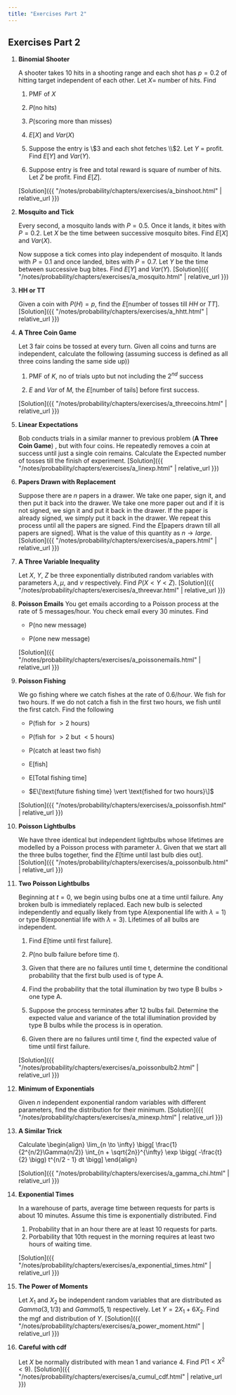 ```yaml
---
title: "Exercises Part 2"
---
```


## Exercises Part 2

1.  **Binomial Shooter**

    A shooter takes 10 hits in a shooting range and each shot has $p=0.2$ of hitting target independent of each other. Let $X =$ number of hits. Find

    1.  PMF of $X$

    2.  $P(\text{no hits})$

    3.  $P(\text{scoring more than misses})$

    4.  $E[X]$ and $Var(X)$

    5.  Suppose the entry is \\$3 and each shot fetches \\$2. Let $Y$ = profit. Find $E[Y]$ and $Var(Y)$.

    6.  Suppose entry is free and total reward is square of number of hits. Let $Z$ be profit. Find $E[Z]$.

    [Solution]({{ "/notes/probability/chapters/exercises/a_binshoot.html" | relative_url }})

1.  **Mosquito and Tick**

    Every second, a mosquito lands with $P = 0.5$. Once it lands, it bites with $P=0.2$. Let $X$ be the time between successive mosquito bites. Find $E[X]$ and $Var(X)$.

    Now suppose a tick comes into play independent of mosquito. It lands with $P=0.1$ and once landed, bites with $P=0.7$. Let $Y$ be the time between successive bug bites. Find $E[Y]$ and $Var(Y)$. [Solution]({{ "/notes/probability/chapters/exercises/a_mosquito.html" | relative_url }})

1.  **HH or TT**

    Given a coin with $P(H) = p$, find the $E$\[number of tosses till $HH$ or $TT$\]. [Solution]({{ "/notes/probability/chapters/exercises/a_hhtt.html" | relative_url }})

1.  **A Three Coin Game**

    Let $3$ fair coins be tossed at every turn. Given all coins and turns are independent, calculate the following (assuming success is defined as all three coins landing the same side up))

    1.  PMF of $K$, no of trials upto but not including the $2^{nd}$ success

    2.  $E$ and $Var$ of $M$, the $E[$number of tails$]$ before first success.

    [Solution]({{ "/notes/probability/chapters/exercises/a_threecoins.html" | relative_url }})

1.  **Linear Expectations**

    Bob conducts trials in a similar manner to previous problem (**A Three Coin Game**) , but with four coins. He repeatedly removes a coin at success until just a single coin remains. Calculate the Expected number of tosses till the finish of experiment. [Solution]({{ "/notes/probability/chapters/exercises/a_linexp.html" | relative_url }})

1.  **Papers Drawn with Replacement**

    Suppose there are $n$ papers in a drawer. We take one paper, sign it, and then put it back into the drawer. We take one more paper out and if it is not signed, we sign it and put it back in the drawer. If the paper is already signed, we simply put it back in the drawer. We repeat this process until all the papers are signed. Find the $E[$papers drawn till all papers are signed$]$. What is the value of this quantity as $n \to large$. [Solution]({{ "/notes/probability/chapters/exercises/a_papers.html" | relative_url }})

1.  **A Three Variable Inequality**

    Let $X$, $Y$, $Z$ be three exponentially distributed random variables with parameters $\lambda, \mu,$ and $\nu$ respectively. Find $P(X < Y < Z)$. [Solution]({{ "/notes/probability/chapters/exercises/a_threevar.html" | relative_url }})

1.  **Poisson Emails**
    You get emails according to a Poisson process at the rate of 5 messages/hour. You check email every 30 minutes. Find

    -   P(no new message)

    -   P(one new message)

    [Solution]({{ "/notes/probability/chapters/exercises/a_poissonemails.html" | relative_url }})

1.  **Poisson Fishing**

    We go fishing where we catch fishes at the rate of $0.6/hour$. We fish for two hours. If we do not catch a fish in the first two hours, we fish until the first catch. Find the following

    -   P(fish for $> 2$ hours)

    -   P(fish for $> 2$ but $< 5$ hours)

    -   P(catch at least two fish)

    -   E\[fish\]

    -   E\[Total fishing time\]

    -   $E\[\text{future fishing time} \vert \text{fished for two hours}\]$

    [Solution]({{ "/notes/probability/chapters/exercises/a_poissonfish.html" | relative_url }})

1.  **Poisson Lightbulbs**

    We have three identical but independent lightbulbs whose lifetimes are modelled by a Poisson process with parameter $\lambda$. Given that we start all the three bulbs together, find the $E[\text{time until last bulb dies out}]$. [Solution]({{ "/notes/probability/chapters/exercises/a_poissonbulb.html" | relative_url }})

1.  **Two Poisson Lightbulbs**

    Beginning at $t=0$, we begin using bulbs one at a time until failure. Any broken bulb is immediately replaced. Each new bulb is selected independently and equally likely from type A(exponential life with $\lambda = 1$) or type B(exponential life with $\lambda = 3$). Lifetimes of all bulbs are independent.

    1.  Find $E[$time until first failure$]$.

    2.  $P($no bulb failure before time $t)$.

    3.  Given that there are no failures until time t, determine the conditional probability that the first bulb used is of type A.

    4.  Find the probability that the total illumination by two type B bulbs $>$ one type A.

    5.  Suppose the process terminates after 12 bulbs fail. Determine the expected value and variance of the total illumination provided by type B bulbs while the process is in operation.

    6.  Given there are no failures until time $t$, find the expected value of time until first failure.

    [Solution]({{ "/notes/probability/chapters/exercises/a_poissonbulb2.html" | relative_url }})

1.  **Minimum of Exponentials**

    Given $n$ independent exponential random variables with different parameters, find the distribution for their minimum. [Solution]({{ "/notes/probability/chapters/exercises/a_minexp.html" | relative_url }})

1.  **A Similar Trick**

    Calculate
    \begin{align}
             \lim_{n \to \infty} \bigg[ \frac{1}{2^{n/2}\Gamma(n/2)} \int_{n + \sqrt{2n}}^{\infty} \exp \bigg( -\frac{t}{2} \bigg) t^{n/2 - 1} dt \bigg]
        \end{align}

    [Solution]({{ "/notes/probability/chapters/exercises/a_gamma_chi.html" | relative_url }})

1.  **Exponential Times**

    In a warehouse of parts, average time between requests for parts is about 10 minutes. Assume this time is exponentially distributed. Find
    1. Probability that in an hour there are at least 10 requests for parts.
    1. Porbability that 10th request in the morning requires at least two hours of waiting time.

    [Solution]({{ "/notes/probability/chapters/exercises/a_exponential_times.html" | relative_url }})

1.  **The Power of Moments**

    Let $X_{1}$ and $X_{2}$ be independent random variables that are distributed as $Gamma(3, 1/3)$ and $Gamma(5, 1)$ respectively. Let $Y = 2X_{1} + 6X_{2}$. Find the mgf and distribution of $Y$. [Solution]({{ "/notes/probability/chapters/exercises/a_power_moment.html" | relative_url }})

1.  **Careful with cdf**

    Let $X$ be normally distributed with mean 1 and variance 4. Find $P(1 < X^{2} < 9)$. [Solution]({{ "/notes/probability/chapters/exercises/a_cumul_cdf.html" | relative_url }})
